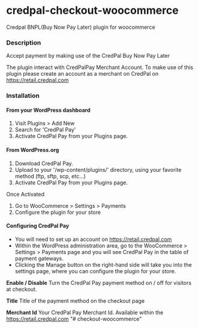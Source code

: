 # credpal-checkout-woocommerce
Credpal BNPL(Buy Now Pay Later) plugin for woocommerce


### Description
Accept payment by making use of the CredPal Buy Now Pay Later

The plugin interact with CredPalPay Merchant Account.
To make use of this plugin please create an account as a merchant on CredPal on https://retail.credpal.com

### Installation

#### From your WordPress dashboard

1. Visit Plugins > Add New
2. Search for 'CredPal Pay'
3. Activate CredPal Pay from your Plugins page.

#### From WordPress.org
1. Download CredPal Pay.
2. Upload to your '/wp-content/plugins/' directory, using your favorite method (ftp, sftp, scp, etc...)
3. Activate CredPal Pay from your Plugins page.

Once Activated
1. Go to WooCommerce > Settings > Payments
2. Configure the plugin for your store

#### Configuring CredPal Pay
* You will need to set up an account on https://retail.credpal.com
* Within the WordPress administration area, go to the WooCommerce > Settings > Payments page and you will see CredPal Pay in the table of payment gateways.
* Clicking the Manage button on the right-hand side will take you into the settings page, where you can configure the plugin for your store.

**Enable / Disable**
Turn the CredPal Pay payment method on / off for visitors at checkout.

**Title**
Title of the payment method on the checkout page

**Merchant Id**
Your CredPal Pay Merchant Id. Available within the https://retail.credpal.com
"# checkout-woocommerce" 
